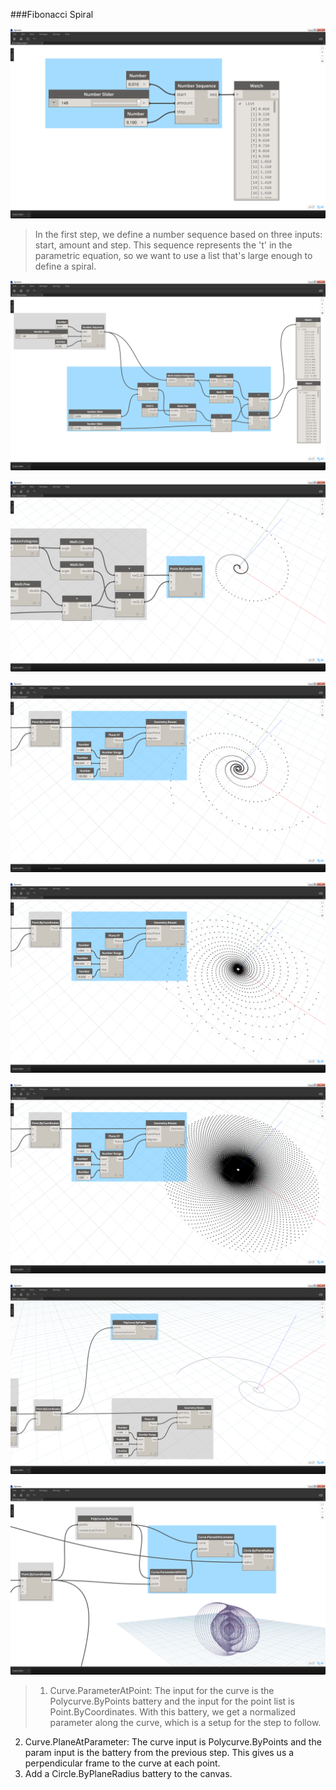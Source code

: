 ###Fibonacci Spiral

![](images/4-2/4-2-5/01.png)
>In the first step, we define a number sequence based on three inputs: start, amount and step.  This sequence represents the 't' in the parametric equation, so we want to use a list that's large enough to define a spiral.

![](images/4-2/4-2-5/02.png)

![](images/4-2/4-2-5/03.png)

![](images/4-2/4-2-5/04.png)

![](images/4-2/4-2-5/05.png)

![](images/4-2/4-2-5/06.png)

![](images/4-2/4-2-5/07.png)

![](images/4-2/4-2-5/08.png)
>1. Curve.ParameterAtPoint: The input for the curve is the Polycurve.ByPoints battery and the input for the point list is Point.ByCoordinates.  With this battery, we get a normalized parameter along the curve, which is a setup for the step to follow.
2. Curve.PlaneAtParameter: The curve input is Polycurve.ByPoints and the param input is the battery from the previous step.  This gives us a perpendicular frame to the curve at each point.
3.  Add a Circle.ByPlaneRadius battery to the canvas.
